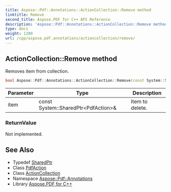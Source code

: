 ```yaml
---
title: Aspose::Pdf::Annotations::ActionCollection::Remove method
linktitle: Remove
second_title: Aspose.PDF for C++ API Reference
description: 'Aspose::Pdf::Annotations::ActionCollection::Remove method. Removes item from collection in C++.'
type: docs
weight: 1200
url: /cpp/aspose.pdf.annotations/actioncollection/remove/
---
```

## ActionCollection::Remove method


Removes item from collection.

```cpp
bool Aspose::Pdf::Annotations::ActionCollection::Remove(const System::SharedPtr<PdfAction> &item) override
```


| Parameter | Type | Description |
| --- | --- | --- |
| item | const System::SharedPtr\<PdfAction\>\& | Item to delete. |

### ReturnValue

Not implemented.

## See Also

* Typedef [SharedPtr](../../../system/sharedptr/)
* Class [PdfAction](../../pdfaction/)
* Class [ActionCollection](../)
* Namespace [Aspose::Pdf::Annotations](../../)
* Library [Aspose.PDF for C++](../../../)

